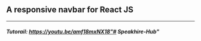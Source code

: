 ## A responsive navbar for React JS
---
##### Tutorail: https://youtu.be/amf18mxNX18"# Speakhire-Hub" 
